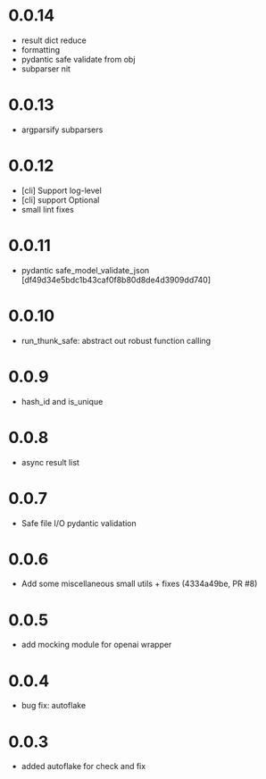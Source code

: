 # 0.0.14

- result dict reduce
- formatting
- pydantic safe validate from obj
- subparser nit

# 0.0.13

- argparsify subparsers

# 0.0.12

- [cli] Support log-level
- [cli] support Optional
- small lint fixes

# 0.0.11

- pydantic safe_model_validate_json [df49d34e5bdc1b43caf0f8b80d8de4d3909dd740]

# 0.0.10

- run_thunk_safe: abstract out robust function calling

# 0.0.9

- hash_id and is_unique

# 0.0.8

- async result list

# 0.0.7

- Safe file I/O pydantic validation

# 0.0.6

- Add some miscellaneous small utils + fixes (4334a49be, PR #8)

# 0.0.5

- add mocking module for openai wrapper

# 0.0.4

- bug fix: autoflake

# 0.0.3

- added autoflake for check and fix
